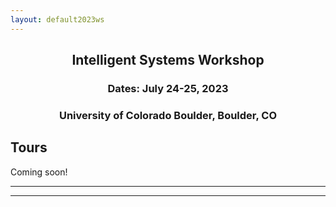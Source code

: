 ```yaml
---
layout: default2023ws
---
```


<h2 align="center">Intelligent Systems Workshop</h2>
<h3 align="center">Dates: July 24-25, 2023</h3>
<h3 align="center">University of Colorado Boulder, Boulder, CO</h3>

## Tours
Coming soon!

<!-- As part of the workshop program there will be several tours of both ?? and ?? including various research labs, and the ??.

Details are available in the workshop program (available <a href="">here</a>). -->

* * *
* * *

<!-- --end-of-page-- -->
